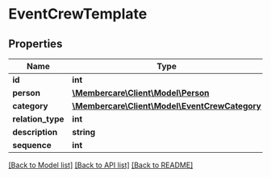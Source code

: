 # EventCrewTemplate

## Properties
Name | Type | Description | Notes
------------ | ------------- | ------------- | -------------
**id** | **int** |  | [optional] 
**person** | [**\Membercare\Client\Model\Person**](Person.md) |  | [optional] 
**category** | [**\Membercare\Client\Model\EventCrewCategory**](EventCrewCategory.md) |  | [optional] 
**relation_type** | **int** |  | [optional] 
**description** | **string** |  | [optional] 
**sequence** | **int** |  | [optional] 

[[Back to Model list]](../../README.md#documentation-for-models) [[Back to API list]](../../README.md#documentation-for-api-endpoints) [[Back to README]](../../README.md)

